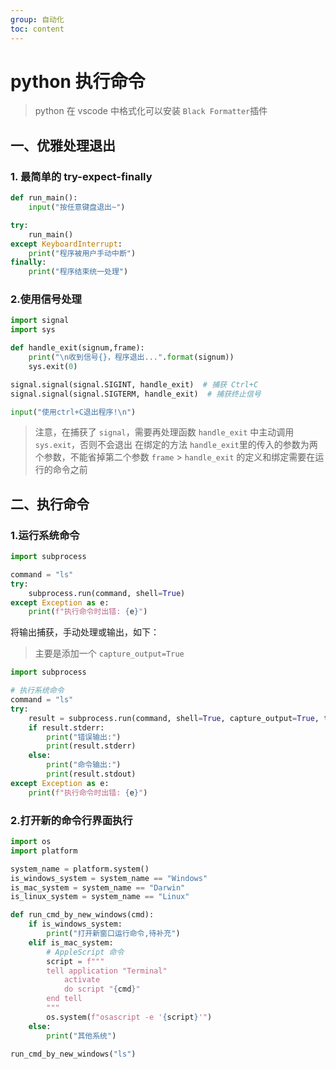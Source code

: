 ```yaml
---
group: 自动化
toc: content
---
```


# python 执行命令

> python 在 vscode 中格式化可以安装 `Black Formatter`插件

## 一、优雅处理退出

### 1. 最简单的 try-expect-finally

```python
def run_main():
    input("按任意键盘退出~")

try:
    run_main()
except KeyboardInterrupt:
    print("程序被用户手动中断")
finally:
    print("程序结束统一处理")
```

### 2.使用信号处理

```python
import signal
import sys

def handle_exit(signum,frame):
    print("\n收到信号{}，程序退出...".format(signum))
    sys.exit(0)

signal.signal(signal.SIGINT, handle_exit)  # 捕获 Ctrl+C
signal.signal(signal.SIGTERM, handle_exit)  # 捕获终止信号

input("使用ctrl+C退出程序!\n")
```

> 注意，在捕获了 `signal`，需要再处理函数 `handle_exit` 中主动调用`sys.exit`，否则不会退出
> 在绑定的方法 `handle_exit`里的传入的参数为两个参数，不能省掉第二个参数 `frame` > `handle_exit` 的定义和绑定需要在运行的命令之前

## 二、执行命令

### 1.运行系统命令

```python
import subprocess

command = "ls"
try:
    subprocess.run(command, shell=True)
except Exception as e:
    print(f"执行命令时出错: {e}")
```

将输出捕获，手动处理或输出，如下：

> 主要是添加一个 `capture_output=True`

```python
import subprocess

# 执行系统命令
command = "ls"
try:
    result = subprocess.run(command, shell=True, capture_output=True, text=True)
    if result.stderr:
        print("错误输出:")
        print(result.stderr)
    else:
        print("命令输出:")
        print(result.stdout)
except Exception as e:
    print(f"执行命令时出错: {e}")
```

### 2.打开新的命令行界面执行

```python
import os
import platform

system_name = platform.system()
is_windows_system = system_name == "Windows"
is_mac_system = system_name == "Darwin"
is_linux_system = system_name == "Linux"

def run_cmd_by_new_windows(cmd):
    if is_windows_system:
        print("打开新窗口运行命令,待补充")
    elif is_mac_system:
        # AppleScript 命令
        script = f"""
        tell application "Terminal"
            activate
            do script "{cmd}"
        end tell
        """
        os.system(f"osascript -e '{script}'")
    else:
        print("其他系统")

run_cmd_by_new_windows("ls")
```

